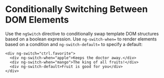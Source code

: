 # Conditionally Switching Between DOM Elements

Use the `ngSwitch` directive to conditionally swap template DOM structures
based on a boolean expression. Use `ng-switch-when=` to render elements based
on a condition and `ng-switch-default=` to specify a default:

    <div ng-switch="ctrl.favorite">
      <div ng-switch-when="apple">Keeps the doctor away.</div>
      <div ng-switch-when="mango">The king of all fruits!</div>
      <div ng-switch-default>Fruit is good for you</div>
    </div>

